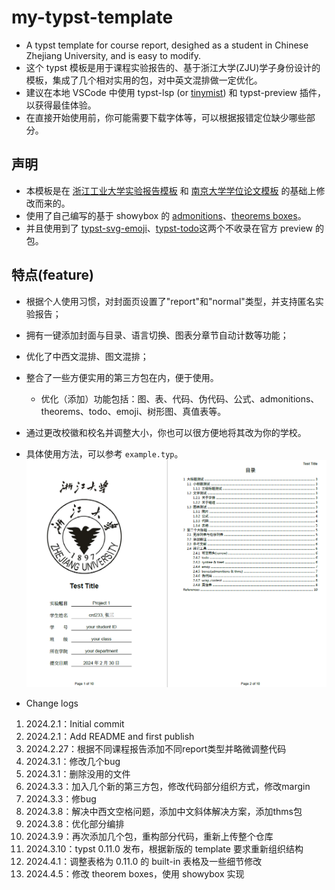 # my-typst-template
- A typst template for course report, desighed as a student in Chinese Zhejiang University, and is easy to modify.
- 这个 typst 模板是用于课程实验报告的、基于浙江大学(ZJU)学子身份设计的模板，集成了几个相对实用的包，对中英文混排做一定优化。
- 建议在本地 VSCode 中使用 typst-lsp (or [tinymist](https://github.com/Myriad-Dreamin/tinymist.git)) 和 typst-preview 插件，以获得最佳体验。
- 在直接开始使用前，你可能需要下载字体等，可以根据报错定位缺少哪些部分。

## 声明
- 本模板是在 [浙江工业大学实验报告模板](https://github.com/zjutjh/zjut-report-typst) 和 [南京大学学位论文模板](https://github.com/nju-lug/nju-thesis-typst) 的基础上修改而来的。
- 使用了自己编写的基于 showybox 的 [admonitions](https://github.com/crd2333/typst-admonition)、[theorems boxes](https://github.com/crd2333/typst-theorem-box)。
- 并且使用到了 [typst-svg-emoji](https://github.com/polazarus/typst-svg-emoji)、[typst-todo](https://github.com/jeffa5/typst-todo)这两个不收录在官方 preview 的包。

## 特点(feature)
- 根据个人使用习惯，对封面页设置了"report"和"normal"类型，并支持匿名实验报告；
- 拥有一键添加封面与目录、语言切换、图表分章节自动计数等功能；
- 优化了中西文混排、图文混排；
- 整合了一些方便实用的第三方包在内，便于使用。
  - 优化（添加）功能包括：图、表、代码、伪代码、公式、admonitions、theorems、todo、emoji、树形图、真值表等。
- 通过更改校徽和校名并调整大小，你也可以很方便地将其改为你的学校。
- 具体使用方法，可以参考 `example.typ`。
    ![](example/example.png)

- Change logs
1. 2024.2.1：Initial commit
2. 2024.2.1：Add README and first publish
3. 2024.2.27：根据不同课程报告添加不同report类型并略微调整代码
4. 2024.3.1：修改几个bug
5. 2024.3.1：删除没用的文件
6. 2024.3.3：加入几个新的第三方包，修改代码部分组织方式，修改margin
7. 2024.3.3：修bug
8. 2024.3.8：解决中西文空格问题，添加中文斜体解决方案，添加thms包
9. 2024.3.8：优化部分编排
10. 2024.3.9：再次添加几个包，重构部分代码，重新上传整个仓库
11. 2024.3.10：typst 0.11.0 发布，根据新版的 template 要求重新组织结构
12. 2024.4.1：调整表格为 0.11.0 的 built-in 表格及一些细节修改
13. 2024.4.5：修改 theorem boxes，使用 showybox 实现
